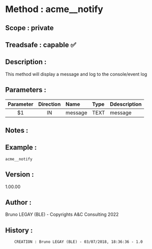 ﻿# **Method :** acme__notify
## **Scope :** private
## **Treadsafe :** capable ✅ 
## **Description :** 
This method will display a message and log to the console/event log
## **Parameters :** 
| Parameter | Direction | Name | Type | Ddescription | 
|:----:|:----:|:----|:----|:----| 
| $1 | IN | message | TEXT | message | 

## **Notes :** 

## **Example :** 
```
acme__notify
```
## **Version :** 
1.00.00
## **Author :** 
Bruno LEGAY (BLE) - Copyrights A&C Consulting 2022
## **History :** 
 
        CREATION : Bruno LEGAY (BLE) - 03/07/2018, 18:36:36 - 1.0
